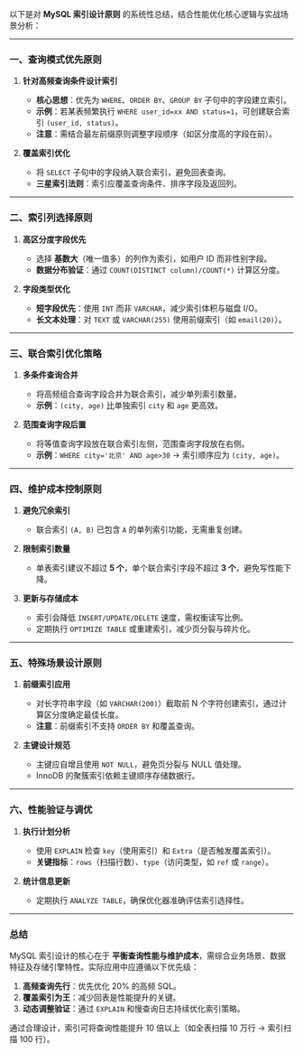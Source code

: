以下是对 **MySQL 索引设计原则** 的系统性总结，结合性能优化核心逻辑与实战场景分析：

---

### 一、**查询模式优先原则**
1. **针对高频查询条件设计索引**
    - **核心思想**：优先为 `WHERE`、`ORDER BY`、`GROUP BY` 子句中的字段建立索引。
    - **示例**：若某表频繁执行 `WHERE user_id=xx AND status=1`，可创建联合索引 `(user_id, status)`。
    - **注意**：需结合最左前缀原则调整字段顺序（如区分度高的字段在前）。

2. **覆盖索引优化**
    - 将 `SELECT` 子句中的字段纳入联合索引，避免回表查询。
    - **三星索引法则**：索引应覆盖查询条件、排序字段及返回列。

---

### 二、**索引列选择原则**
1. **高区分度字段优先**
    - 选择 **基数大**（唯一值多）的列作为索引，如用户 ID 而非性别字段。
    - **数据分布验证**：通过 `COUNT(DISTINCT column)/COUNT(*)` 计算区分度。

2. **字段类型优化**
    - **短字段优先**：使用 `INT` 而非 `VARCHAR`，减少索引体积与磁盘 I/O。
    - **长文本处理**：对 `TEXT` 或 `VARCHAR(255)` 使用前缀索引（如 `email(20)`）。

---

### 三、**联合索引优化策略**
1. **多条件查询合并**
    - 将高频组合查询字段合并为联合索引，减少单列索引数量。
    - **示例**：`(city, age)` 比单独索引 `city` 和 `age` 更高效。

2. **范围查询字段后置**
    - 将等值查询字段放在联合索引左侧，范围查询字段放在右侧。
    - **示例**：`WHERE city='北京' AND age>30` → 索引顺序应为 `(city, age)`。

---

### 四、**维护成本控制原则**
1. **避免冗余索引**
    - 联合索引 `(A, B)` 已包含 `A` 的单列索引功能，无需重复创建。

2. **限制索引数量**
    - 单表索引建议不超过 **5 个**，单个联合索引字段不超过 **3 个**，避免写性能下降。

3. **更新与存储成本**
    - 索引会降低 `INSERT/UPDATE/DELETE` 速度，需权衡读写比例。
    - 定期执行 `OPTIMIZE TABLE` 或重建索引，减少页分裂与碎片化。

---

### 五、**特殊场景设计原则**
1. **前缀索引应用**
    - 对长字符串字段（如 `VARCHAR(200)`）截取前 N 个字符创建索引，通过计算区分度确定最佳长度。
    - **注意**：前缀索引不支持 `ORDER BY` 和覆盖查询。

2. **主键设计规范**
    - 主键应自增且使用 `NOT NULL`，避免页分裂与 NULL 值处理。
    - InnoDB 的聚簇索引依赖主键顺序存储数据行。

---

### 六、**性能验证与调优**
1. **执行计划分析**
    - 使用 `EXPLAIN` 检查 `key`（使用索引）和 `Extra`（是否触发覆盖索引）。
    - **关键指标**：`rows`（扫描行数）、`type`（访问类型，如 `ref` 或 `range`）。

2. **统计信息更新**
    - 定期执行 `ANALYZE TABLE`，确保优化器准确评估索引选择性。

---

### 总结
MySQL 索引设计的核心在于 **平衡查询性能与维护成本**，需综合业务场景、数据特征及存储引擎特性。实际应用中应遵循以下优先级：
1. **高频查询先行**：优先优化 20% 的高频 SQL。
2. **覆盖索引为王**：减少回表是性能提升的关键。
3. **动态调整验证**：通过 `EXPLAIN` 和慢查询日志持续优化索引策略。

通过合理设计，索引可将查询性能提升 10 倍以上（如全表扫描 10 万行 → 索引扫描 100 行）。